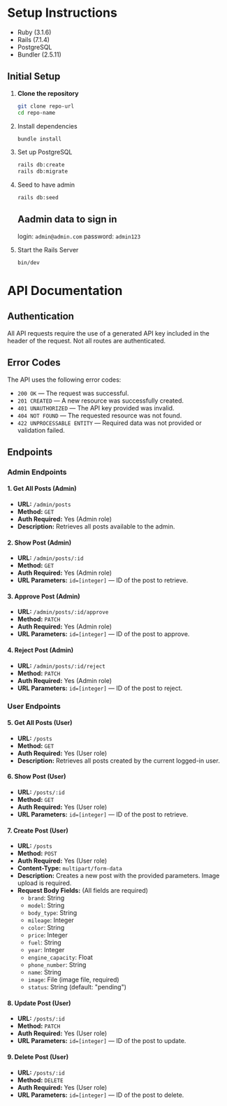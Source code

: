 # Setup Instructions

- Ruby (3.1.6)
- Rails (7.1.4)
- PostgreSQL
- Bundler (2.5.11)

## Initial Setup

1. **Clone the repository**
   ```bash
   git clone repo-url
   cd repo-name
   ```
2. Install dependencies
   ```bash
   bundle install
   ```
3. Set up PostgreSQL
   ```bash
   rails db:create
   rails db:migrate
   ```
4. Seed to have admin
   ```bash
   rails db:seed
   ```
   
   ## Aadmin data to sign in

   login: ```admin@admin.com```
   password: ```admin123```
   
6. Start the Rails Server
   ```bash
   bin/dev
   ```

# API Documentation

## Authentication
All API requests require the use of a generated API key included in the header of the request. Not all routes are authenticated.

## Error Codes
The API uses the following error codes:
- `200 OK` — The request was successful.
- `201 CREATED` — A new resource was successfully created.
- `401 UNAUTHORIZED` — The API key provided was invalid.
- `404 NOT FOUND` — The requested resource was not found.
- `422 UNPROCESSABLE ENTITY` — Required data was not provided or validation failed.

## Endpoints

### Admin Endpoints

#### 1. Get All Posts (Admin)
- **URL:** `/admin/posts`
- **Method:** `GET`
- **Auth Required:** Yes (Admin role)
- **Description:** Retrieves all posts available to the admin.

#### 2. Show Post (Admin)
- **URL:** `/admin/posts/:id`
- **Method:** `GET`
- **Auth Required:** Yes (Admin role)
- **URL Parameters:** `id=[integer]` — ID of the post to retrieve.

#### 3. Approve Post (Admin)
- **URL:** `/admin/posts/:id/approve`
- **Method:** `PATCH`
- **Auth Required:** Yes (Admin role)
- **URL Parameters:** `id=[integer]` — ID of the post to approve.

#### 4. Reject Post (Admin)
- **URL:** `/admin/posts/:id/reject`
- **Method:** `PATCH`
- **Auth Required:** Yes (Admin role)
- **URL Parameters:** `id=[integer]` — ID of the post to reject.

### User Endpoints

#### 5. Get All Posts (User)
- **URL:** `/posts`
- **Method:** `GET`
- **Auth Required:** Yes (User role)
- **Description:** Retrieves all posts created by the current logged-in user.

#### 6. Show Post (User)
- **URL:** `/posts/:id`
- **Method:** `GET`
- **Auth Required:** Yes (User role)
- **URL Parameters:** `id=[integer]` — ID of the post to retrieve.

#### 7. Create Post (User)
- **URL:** `/posts`
- **Method:** `POST`
- **Auth Required:** Yes (User role)
- **Content-Type:** `multipart/form-data`
- **Description:** Creates a new post with the provided parameters. Image upload is required.
- **Request Body Fields:** (All fields are required)
  - `brand`: String
  - `model`: String
  - `body_type`: String
  - `mileage`: Integer
  - `color`: String
  - `price`: Integer
  - `fuel`: String
  - `year`: Integer
  - `engine_capacity`: Float
  - `phone_number`: String
  - `name`: String
  - `image`: File (image file, required)
  - `status`: String (default: "pending")

#### 8. Update Post (User)
- **URL:** `/posts/:id`
- **Method:** `PATCH`
- **Auth Required:** Yes (User role)
- **URL Parameters:** `id=[integer]` — ID of the post to update.

#### 9. Delete Post (User)
- **URL:** `/posts/:id`
- **Method:** `DELETE`
- **Auth Required:** Yes (User role)
- **URL Parameters:** `id=[integer]` — ID of the post to delete.



